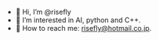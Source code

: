 - 👋 Hi, I’m @risefly
- 👀 I’m interested in AI, python and C++.
- 🌱 How to reach me: risefly@hotmail.co.jp.

<!---
risefly/risefly is a ✨ special ✨ repository because its `README.md` (this file) appears on your GitHub profile.
You can click the Preview link to take a look at your changes.
--->
